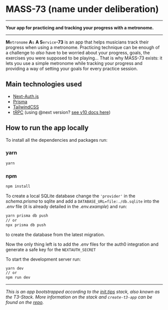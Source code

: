 # MASS-73 (name under deliberation)


---

**Your app for practicing and tracking your progress with a metronome.**

---

**M**`etronome` **A**`s` **A S**`ervice`**-73** is an app that helps musicians track their progress when using a metronome. Practicing technique can be enough of a challenge to *also* have to be worried about your progress, goals, the exercises you were supposed to be playing...
That is why MASS-73 exists: it lets you use a simple metronome while tracking your progress and providing a way of setting your goals for every practice session.
## Main technologies used

- [Next-Auth.js](https://next-auth.js.org)
- [Prisma](https://prisma.io)
- [TailwindCSS](https://tailwindcss.com)
- [tRPC](https://trpc.io) (using @next version? [see v10 docs here](https://alpha.trpc.io))

## How to run the app locally

To install all the dependencies and packages run:

### yarn 

```bash
yarn 
```

### npm 

```bash
npm install 
```

To create a local SQLite database change the `'provider'` in the *schema.prisma* to sqlite and add a 
`DATABASE_URL=file:./db.sqlite` into the *.env* file (it is already detailed in the *.env.example*) and run:

```bash
yarn prisma db push
// or
npx prisma db push
```
to create the database from the latest migration.

Now the only thing left is to add the *.env* files for the auth0 integration and generate a safe key for the `NEXTAUTH_SECRET`

To start the development server run: 

```bash
yarn dev
// or
npm run dev
```

---
*This is an app bootstrapped according to the [init.tips](https://init.tips) stack, also known as the T3-Stack. More information on the stack and `create-t3-app` can be found on the <a href="https://github.com/t3-oss/create-t3-app/tree/next#what-is-the-t3-stack" target="_blank" rel="noopener noreferrer">repo</a>.*
